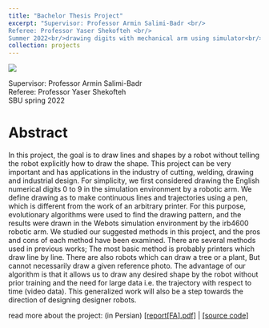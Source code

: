 ```yaml
---
title: "Bachelor Thesis Project"
excerpt: "Supervisor: Professor Armin Salimi-Badr <br/>
Referee: Professor Yaser Shekofteh <br/>
Summer 2022<br/>drawing digits with mechanical arm using simulator<br/><img src='/images/bachelor.png'>"
collection: projects
---
```


![](/images/bachelor.png)

Supervisor: Professor Armin Salimi-Badr <br/>
Referee: Professor Yaser Shekofteh <br/>
SBU spring 2022

# Abstract
In this project, the goal is to draw lines and shapes by a robot without telling the robot explicitly how to draw the
shape. This project can be very important and has applications in the industry of cutting, welding, drawing and
industrial design. For simplicity, we first considered drawing the English numerical digits 0 to 9 in the simulation
environment by a robotic arm. We define drawing as to make continuous lines and trajectories using a pen, which is different
from the work of an arbitrary printer. For this purpose, evolutionary algorithms were used to find the drawing pattern, and the
results were drawn in the Webots simulation environment by the irb4600 robotic arm. We studied our suggested methods in this project, and the pros and cons of each method have been examined. There are several methods used
in previous works; The most basic method is probably printers which draw line by line. There are also robots which
can draw a tree or a plant, But cannot necessarily draw a given reference photo. The advantage of our algorithm is that
it allows us to draw any desired shape by the robot without prior training and the need for large data i.e. the trajectory with respect to time (video data). This generalized
work will also be a step towards the direction of designing designer robots.

read more about the project: (in Persian) [[report[FA].pdf]](https://raw.githubusercontent.com/ph504/ph504.github.io/master/files/1401-09-06.pdf) | [[source code]](https://github.com/ph504/ABB_handwriter)

<!-- ![]() -->